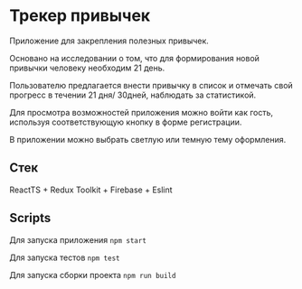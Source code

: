 # Трекер привычек

Приложение для закрепления полезных привычек.

Основано на исследовании о том, что для формирования новой привычки человеку необходим 21 день.

Пользователю предлагается внести привычку в список и отмечать свой прогресс в течении 21 дня/ 30дней, наблюдать за статистикой.

Для просмотра возможностей приложения можно войти как гость, используя соответствующую кнопку в форме регистрации.

В приложении можно выбрать светлую или темную тему оформления.

## Стек

ReactTS + Redux Toolkit + Firebase + Eslint

## Scripts

Для запуска приложения `npm start`

Для запуска тестов `npm test`

Для запуска сборки проекта `npm run build`

